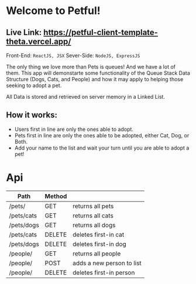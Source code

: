 # Welcome to Petful!

## Live Link: https://petful-client-template-theta.vercel.app/

Front-End: `ReactJS, JSX`
Sever-Side: `NodeJS, ExpressJS`

The only thing we love more than Pets is queues! And we have a lot of them. This app will demonstarte some functionality of the Queue Stack Data Structure (Dogs, Cats, and People) and how it may apply to helping those seeking to adopt a pet.

All Data is stored and retrieved on server memory in a Linked List.

## How it works:

- Users first in line are only the ones able to adopt.
- Pets first in line are only the ones able to be adopted, either Cat, Dog, or Both.
- Add your name to the list and wait your turn until you are able to adopt a pet!

# Api

| Path       | Method |                           |
| ---------- | ------ | ------------------------- |
| /pets/     | GET    | returns all pets          |
| /pets/cats | GET    | returns all cats          |
| /pets/dogs | GET    | returns all dogs          |
| /pets/cats | DELETE | deletes first-in cat      |
| /pets/dogs | DELETE | deletes first-in dog      |
| /people/   | GET    | returns all people        |
| /people/   | POST   | adds a new person to list |
| /people/   | DELETE | deletes first-in person   |
